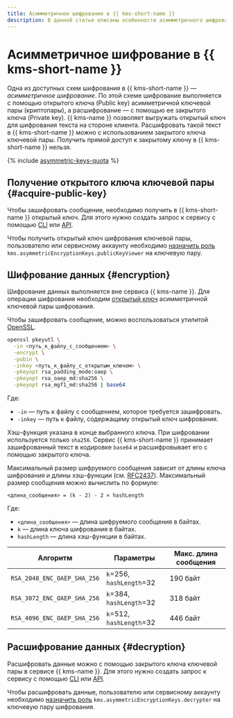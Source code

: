 ```yaml
---
title: Асимметричное шифрование в {{ kms-short-name }}
description: В данной статье описаны особенности асимметричного шифрования в {{ kms-short-name }}.
---
```


# Асимметричное шифрование в {{ kms-short-name }}

Одна из доступных схем шифрования в {{ kms-short-name }} — _асимметричное шифрование_. По этой схеме шифрование выполняется с помощью открытого ключа (Public key) асимметричной ключевой пары (криптопары), а расшифрование — с помощью ее закрытого ключа (Private key). {{ kms-name }} позволяет выгружать открытый ключ для шифрования текста на стороне клиента. Расшифровать такой текст в {{ kms-short-name }} можно с использованием закрытого ключа ключевой пары. Получить прямой доступ к закрытому ключу в {{ kms-short-name }} нельзя.

{% include [asymmetric-keys-quota](../../_includes/kms/asymmetric-keys-quota.md) %}

## Получение открытого ключа ключевой пары {#acquire-public-key}

Чтобы зашифровать сообщение, необходимо получить в {{ kms-short-name }} открытый ключ. Для этого нужно создать запрос к сервису с помощью [CLI](../../cli/cli-ref/managed-services/kms/asymmetric-encryption-crypto/get-public-key.md) или [API](../api-ref/grpc/asymmetric_encryption_crypto_service.md#GetPublicKey).

Чтобы получить открытый ключ шифрования ключевой пары, пользователю или сервисному аккаунту необходимо [назначить роль](../operations/key-access.md) `kms.asymmetricEncryptionKeys.publicKeyViewer` на ключевую пару.

## Шифрование данных {#encryption}

Шифрование данных выполняется вне сервиса {{ kms-name }}. Для операции шифрования необходим [открытый ключ](#acquire-public-key) асимметричной ключевой пары шифрования.

Чтобы зашифровать сообщение, можно воспользоваться утилитой [OpenSSL](https://www.openssl.org/).

```bash
openssl pkeyutl \
  -in <путь_к_файлу_с_сообщением> \
  -encrypt \
  -pubin \
  -inkey <путь_к_файлу_с_открытым_ключом> \
  -pkeyopt rsa_padding_mode:oaep \
  -pkeyopt rsa_oaep_md:sha256 \
  -pkeyopt rsa_mgf1_md:sha256 | base64
```

Где:
* `-in` — путь к файлу с сообщением, которое требуется зашифровать.
* `-inkey` — путь к файлу, содержащему открытый ключ шифрования.
  
Хэш-функция указана в конце выбранного ключа. При шифровании используется только `sha256`. Сервис {{ kms-short-name }} принимает зашифрованный текст в кодировке `base64` и расшифровывает его с помощью закрытого ключа.

Максимальный размер шифруемого сообщения зависит от длины ключа шифрования и длины хэш-функции (см. [RFC2437](https://datatracker.ietf.org/doc/html/rfc2437#section-7.1)). Максимальный размер сообщения можно вычислить по формуле:

```text
<длина_сообщения> = (k - 2) - 2 × hashLength
```

Где:
* `<длина_сообщения>` — длина шифруемого сообщения в байтах.
* `k` — длина ключа шифрования в байтах.
* `hashLength` — длина хэш-функции в байтах.

| **Алгоритм** | **Параметры** | **Макс. длина сообщения** |
| --- | --- | --- |
| `RSA_2048_ENC_OAEP_SHA_256` | `k`=256, `hashLength`=32 | 190 байт |
| `RSA_3072_ENC_OAEP_SHA_256` | `k`=384, `hashLength`=32 | 318 байт |
| `RSA_4096_ENC_OAEP_SHA_256` | `k`=512, `hashLength`=32 | 446 байт |

## Расшифрование данных {#decryption}

Расшифровать данные можно с помощью закрытого ключа ключевой пары в сервисе {{ kms-name }}. Для этого нужно создать запрос к сервису с помощью [CLI](../../cli/cli-ref/managed-services/kms/asymmetric-encryption-crypto/decrypt.md) или [API](../api-ref/grpc/asymmetric_encryption_crypto_service.md#Decrypt).

Чтобы расшифровать данные, пользователю или сервисному аккаунту необходимо [назначить роль](../operations/key-access.md) `kms.asymmetricEncryptionKeys.decrypter` на ключевую пару шифрования.
